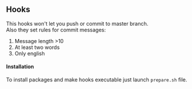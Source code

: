 ## Hooks
This hooks won't let you push or commit to master branch.  
Also they set rules for commit messages:  
1. Message length >10
2. At least two words
3. Only english 

#### Installation
To install packages and make hooks executable just launch ``prepare.sh`` file.  